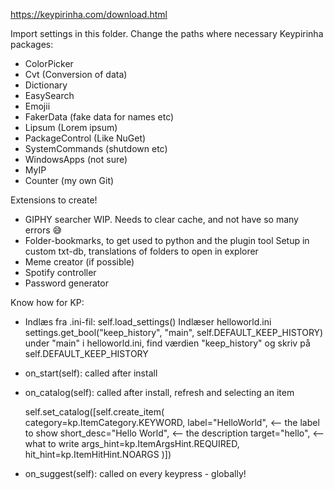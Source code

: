 https://keypirinha.com/download.html

Import settings in this folder. Change the paths where necessary
Keypirinha packages:
- ColorPicker
- Cvt (Conversion of data)
- Dictionary
- EasySearch
- Emojii
- FakerData (fake data for names etc)
- Lipsum (Lorem ipsum)
- PackageControl (Like NuGet)
- SystemCommands (shutdown etc)
- WindowsApps (not sure)
- MyIP
- Counter (my own Git)

Extensions to create!
- GIPHY searcher
    WIP. Needs to clear cache, and not have so many errors 😅
- Folder-bookmarks, to get used to python and the plugin tool
    Setup in custom txt-db, translations of folders to open in explorer
- Meme creator (if possible)
- Spotify controller
- Password generator

Know how for KP:
- Indlæs fra .ini-fil:
 self.load_settings()
 Indlæser helloworld.ini
 settings.get_bool("keep_history", "main", self.DEFAULT_KEEP_HISTORY)
 under "main" i helloworld.ini, find værdien "keep_history" og skriv på self.DEFAULT_KEEP_HISTORY

- on_start(self):
  called after install

- on_catalog(self):
  called after install, refresh and selecting an item

  self.set_catalog([self.create_item(
            category=kp.ItemCategory.KEYWORD,
            label="HelloWorld", <-- the label to show
            short_desc="Hello World", <-- the description
            target="hello", <-- what to write
            args_hint=kp.ItemArgsHint.REQUIRED,
            hit_hint=kp.ItemHitHint.NOARGS
        )])

- on_suggest(self):
  called on every keypress - globally!